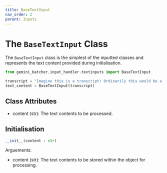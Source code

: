 ```yaml
---
title: BaseTextInput
nav_order: 2
parent: Inputs
---
```


# The `BaseTextInput` Class

The `BaseTextInput` class is the simplest of the inputted classes and represents the text content provided during initialisation.

```python
from gemini_batcher.input_handler.textinputs import BaseTextInput

transcript = "Imagine this is a transcript! Ordinarily this would be a lot longer."
text_content = BaseTextInput(transcript)
```

## Class Attributes
- content (str): The text contents to be processed.

## Initialisation

```python
__init__(content : str)
```

Arguements:
- content (str): The text contents to be stored within the object for processing.